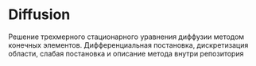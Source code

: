 # Diffusion
Решение  трехмерного стационарного  уравнения диффузии методом конечных элементов.
Дифференциальная постановка, дискретизация области, слабая постановка и описание метода внутри репозитория

